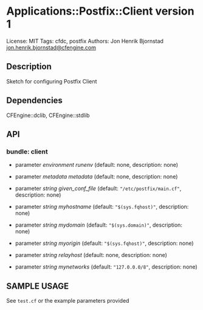 # Applications::Postfix::Client version 1

License: MIT
Tags: cfdc, postfix
Authors: Jon Henrik Bjornstad <jon.henrik.bjornstad@cfengine.com>

## Description
Sketch for configuring Postfix Client

## Dependencies
CFEngine::dclib, CFEngine::stdlib

## API
### bundle: client
* parameter _environment_ *runenv* (default: none, description: none)

* parameter _metadata_ *metadata* (default: none, description: none)

* parameter _string_ *given_conf_file* (default: `"/etc/postfix/main.cf"`, description: none)

* parameter _string_ *myhostname* (default: `"$(sys.fqhost)"`, description: none)

* parameter _string_ *mydomain* (default: `"$(sys.domain)"`, description: none)

* parameter _string_ *myorigin* (default: `"$(sys.fqhost)"`, description: none)

* parameter _string_ *relayhost* (default: none, description: none)

* parameter _string_ *mynetworks* (default: `"127.0.0.0/8"`, description: none)


## SAMPLE USAGE
See `test.cf` or the example parameters provided

